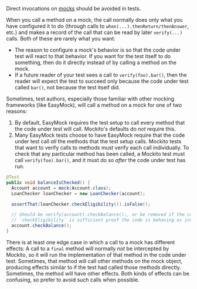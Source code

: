 Direct invocations on [mocks](mockito) should be avoided in tests.

When you call a method on a mock, the call normally does only what you have
configured it to do (through calls to `when(...).thenReturn/thenAnswer`, etc.)
and makes a record of the call that can be read by later `verify(...)` calls.
Both of these are rarely what you want:

-   The reason to configure a mock's behavior is so that the code under test
    will react to that behavior. If you want for the test itself to do
    something, then do it directly instead of by calling a method on the mock.
-   If a future reader of your test sees a call to `verify(foo).bar()`, then the
    reader will expect the test to succeed only because the code under test
    called `bar()`, not because the test itself did.

Sometimes, test authors, especially those familiar with other mocking frameworks
(like EasyMock), will call a method on a mock for one of two reasons:

1.  By default, EasyMock requires the test setup to call every method that the
    code under test will call. Mockito's defaults do *not* require this.
2.  Many EasyMock tests choose to have EasyMock require that the code under test
    call *all* the methods that the test setup calls. Mockito tests that want to
    verify calls to methods must verify each call individually. To check that
    any particular method has been called, a Mockito test must call
    `verify(foo).bar()`, and it must do so *after* the code under test has run.

```java
@Test
public void balanceIsChecked() {
  Account account = mock(Account.class);
  LoanChecker loanChecker = new LoanChecker(account);

  assertThat(loanChecker.checkEligibility()).isFalse();

  // Should be verify(account).checkBalance();, or be removed if the call to
  // `checkEligibility` is sufficient proof the code is behaving as intended.
  account.checkBalance();
}
```

There is at least one edge case in which a call to a mock has different effects:
A call to a `final` method will normally *not* be intercepted by Mockito, so it
will run the implementation of that method in the code under test. Sometimes,
that method will call other methods on the mock object, producing effects
similar to if the test had called those methods directly. Sometimes, the method
will have other effects. Both kinds of effects can be confusing, so prefer to
avoid such calls when possible.

[mockito]: https://site.mockito.org/
